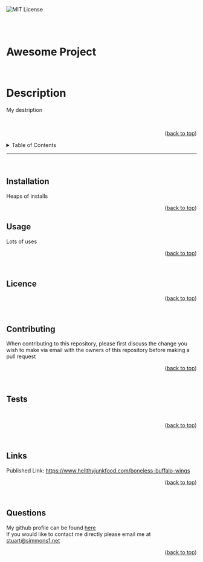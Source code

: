 <div id="top"></div>  

![MIT License][license-shield]

<br>
<br>

# Awesome Project
<br>

# Description  
My destription

<br>
<p align="right">(<a href="#top">back to top</a>)</p>

<details>
  <summary>Table of Contents</summary>
  <ol>
    <li><a href="#description">Description</a></li>
    <li><a href="#installation">Installation</a></li>
    <li><a href="#usage">Usage</a></li>
    <li><a href="#licence">Licence</a></li>
    <li><a href="#contributing">Contributing</a></li>
    <li><a href="#tests">Tests</a></li>
    <li><a href="#links">Links</a></li>
    <li><a href="#questions">Questions</a></li>
  </ol>
</details>
<hr/>
<br>

## Installation  
Heaps of installs
<br>
<p align="right">(<a href="#top">back to top</a>)</p>

## Usage
Lots of uses
<br>
<p align="right">(<a href="#top">back to top</a>)</p><br>

## Licence

<p align="right">(<a href="#top">back to top</a>)</p><br>

## Contributing
When contributing to this repository, please first discuss the change you wish to make via email
with the owners of this repository before making a pull request<br>
<p align="right">(<a href="#top">back to top</a>)</p><br>

## Tests
<br>
<p align="right">(<a href="#top">back to top</a>)</p><br>

## Links
Published Link: https://www.hellthyjunkfood.com/boneless-buffalo-wings<br>
<p align="right">(<a href="#top">back to top</a>)</p><br>

## Questions
My github profile can be found [here](https://github.com/pilot67)<br>
If you would like to contact me directly please email me at stuart@simmons1.net<br>
<p align="right">(<a href="#top">back to top</a>)</p><br>


[license-shield]: https://img.shields.io/badge/Licence-MIT-brightgreen?style=plastic